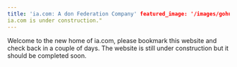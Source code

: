 ```yaml
---
title: 'ia.com: A don Federation Company' featured_image: '/images/gohugo-default-sample-hero-image.jpg' description: "
ia.com is under construction."
---
```


Welcome to the new home of ia.com, please bookmark this website and check back in a couple of days. The website is still
under construction but it should be completed soon.
